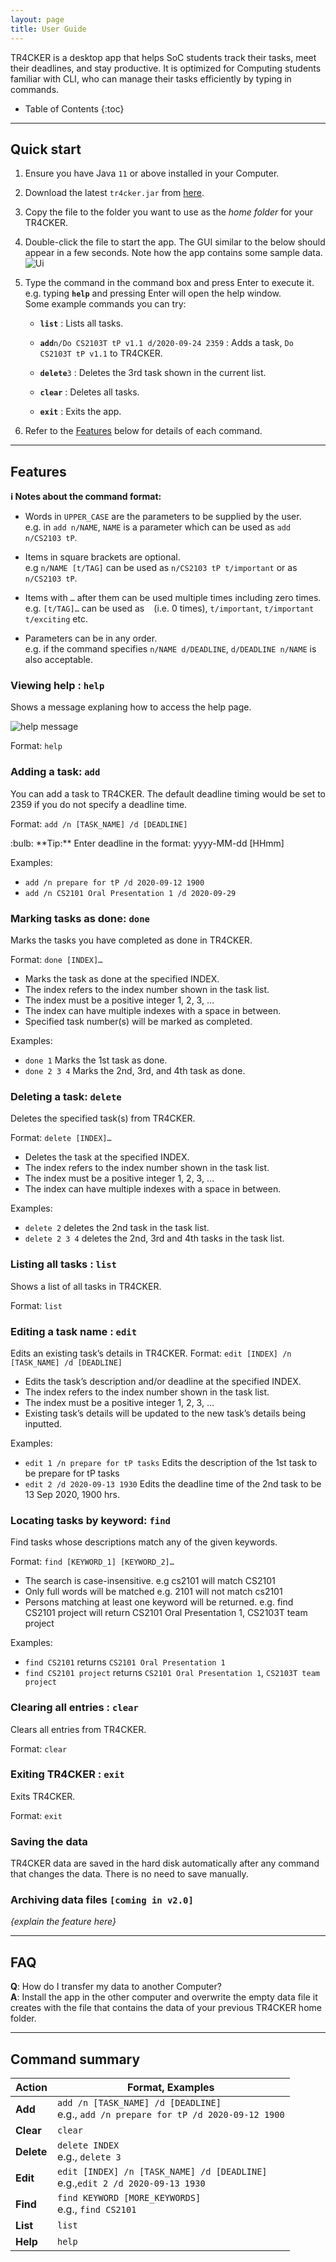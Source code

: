```yaml
---
layout: page
title: User Guide
---
```


TR4CKER is a desktop app that helps SoC students track their tasks, meet their deadlines, and stay productive. It is optimized for Computing students familiar with CLI, who can manage their tasks efficiently by typing in commands.

* Table of Contents
{:toc}

--------------------------------------------------------------------------------------------------------------------

## Quick start

1. Ensure you have Java `11` or above installed in your Computer.

1. Download the latest `tr4cker.jar` from [here](https://github.com/AY2021S1-CS2103T-T10-2/tp/releases).

1. Copy the file to the folder you want to use as the _home folder_ for your TR4CKER.

1. Double-click the file to start the app. The GUI similar to the below should appear in a few seconds. Note how the app contains some sample data.<br>
   ![Ui](images/Ui.png)

1. Type the command in the command box and press Enter to execute it. e.g. typing **`help`** and pressing Enter will open the help window.<br>
   Some example commands you can try:

   * **`list`** : Lists all tasks.

   * **`add`**`n/Do CS2103T tP v1.1 d/2020-09-24 2359` : Adds a task, `Do CS2103T tP v1.1` to TR4CKER.

   * **`delete`**`3` : Deletes the 3rd task shown in the current list.

   * **`clear`** : Deletes all tasks.

   * **`exit`** : Exits the app.

1. Refer to the [Features](#features) below for details of each command.

--------------------------------------------------------------------------------------------------------------------

## Features

<div markdown="block" class="alert alert-info">

**:information_source: Notes about the command format:**<br>

* Words in `UPPER_CASE` are the parameters to be supplied by the user.<br>
  e.g. in `add n/NAME`, `NAME` is a parameter which can be used as `add n/CS2103 tP`.

* Items in square brackets are optional.<br>
  e.g `n/NAME [t/TAG]` can be used as `n/CS2103 tP t/important` or as `n/CS2103 tP`.

* Items with `…`​ after them can be used multiple times including zero times.<br>
  e.g. `[t/TAG]…​` can be used as ` ` (i.e. 0 times), `t/important`, `t/important t/exciting` etc.

* Parameters can be in any order.<br>
  e.g. if the command specifies `n/NAME d/DEADLINE`, `d/DEADLINE n/NAME` is also acceptable.

</div>

### Viewing help : `help`

Shows a message explaning how to access the help page.

![help message](images/helpMessage.png)

Format: `help`


### Adding a task: `add`

You can add a task to TR4CKER. The default deadline timing would be set to 2359 if you do not specify a deadline time.

Format: `add /n [TASK_NAME] /d [DEADLINE]`

<div markdown="span" class="alert alert-primary">:bulb: **Tip:**
Enter deadline in the format: yyyy-MM-dd [HHmm]
</div>

Examples:
* `add /n prepare for tP /d 2020-09-12 1900`
* `add /n CS2101 Oral Presentation 1 /d 2020-09-29`

### Marking tasks as done: `done`

Marks the tasks you have completed as done in TR4CKER.

Format: `done [INDEX]…​`

* Marks the task as done at the specified INDEX.
* The index refers to the index number shown in the task list.
* The index must be a positive integer 1, 2, 3, …​
* The index can have multiple indexes with a space in between.
* Specified task number(s) will be marked as completed.

Examples:
* `done 1` Marks the 1st task as done.
* `done 2 3 4` Marks the 2nd, 3rd, and 4th task as done.

### Deleting a task: `delete`

Deletes the specified task(s) from TR4CKER.

Format: `delete [INDEX]…​`

* Deletes the task at the specified INDEX.
* The index refers to the index number shown in the task list.
* The index must be a positive integer 1, 2, 3, …​
* The index can have multiple indexes with a space in between.

Examples:
* `delete 2` deletes the 2nd task in the task list.
* `delete 2 3 4` deletes the 2nd, 3rd and 4th tasks in the task list.

### Listing all tasks : `list`

Shows a list of all tasks in TR4CKER.

Format: `list`

### Editing a task name : `edit`

Edits an existing task’s details in TR4CKER.
Format: `edit [INDEX] /n [TASK_NAME] /d [DEADLINE]`

* Edits the task’s description and/or deadline at the specified INDEX. 
* The index refers to the index number shown in the task list. 
* The index must be a positive integer 1, 2, 3, …​
* Existing task’s details will be updated to the new task’s details being inputted.

Examples:
* `edit 1 /n prepare for tP tasks` Edits the description of the 1st task to be prepare for tP tasks
* `edit 2 /d 2020-09-13 1930` Edits the deadline time of the 2nd task to be 13 Sep 2020, 1900 hrs.

### Locating tasks by keyword: `find`

Find tasks whose descriptions match any of the given keywords.

Format: `find [KEYWORD_1] [KEYWORD_2]…​`

* The search is case-insensitive. e.g cs2101 will match CS2101
* Only full words will be matched e.g. 2101 will not match cs2101
* Persons matching at least one keyword will be returned. e.g. find CS2101 project will return CS2101 Oral Presentation 1,  CS2103T team project

Examples:
* `find CS2101` returns `CS2101 Oral Presentation 1`
* `find CS2101 project` returns `CS2101 Oral Presentation 1`,  `CS2103T team project`

### Clearing all entries : `clear`

Clears all entries from TR4CKER.

Format: `clear`

### Exiting TR4CKER : `exit`

Exits TR4CKER.

Format: `exit`

### Saving the data

TR4CKER data are saved in the hard disk automatically after any command that changes the data. There is no need to save manually.

### Archiving data files `[coming in v2.0]`

_{explain the feature here}_

--------------------------------------------------------------------------------------------------------------------

## FAQ

**Q**: How do I transfer my data to another Computer?<br>
**A**: Install the app in the other computer and overwrite the empty data file it creates with the file that contains the data of your previous TR4CKER home folder.

--------------------------------------------------------------------------------------------------------------------

## Command summary

Action | Format, Examples
--------|------------------
**Add** | `add /n [TASK_NAME] /d [DEADLINE]` <br> e.g., `add /n prepare for tP /d 2020-09-12 1900`
**Clear** | `clear`
**Delete** | `delete INDEX`<br> e.g., `delete 3`
**Edit** | `edit [INDEX] /n [TASK_NAME] /d [DEADLINE]`<br> e.g.,`edit 2 /d 2020-09-13 1930`
**Find** | `find KEYWORD [MORE_KEYWORDS]`<br> e.g., `find CS2101`
**List** | `list`
**Help** | `help`
